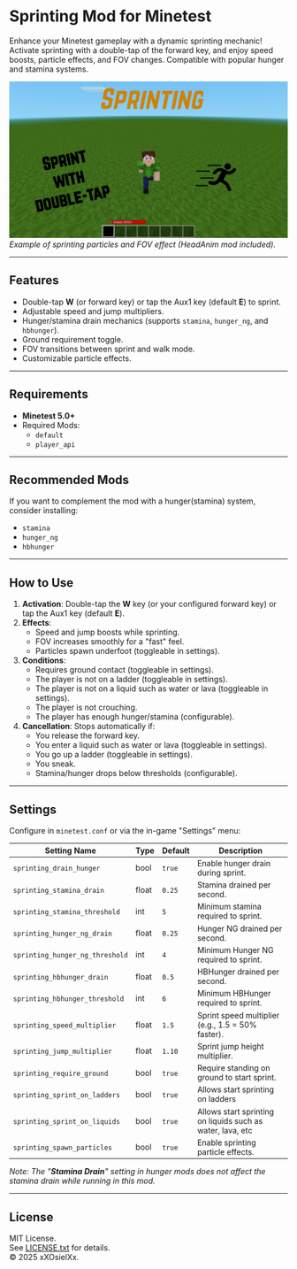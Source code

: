 # Sprinting Mod for Minetest

Enhance your Minetest gameplay with a dynamic sprinting mechanic! Activate sprinting with a double-tap of the forward key, and enjoy speed boosts, particle effects, and FOV changes. Compatible with popular hunger and stamina systems.

![Screenshot](screenshot.jpg)
*Example of sprinting particles and FOV effect (HeadAnim mod included).*

---

## Features
- Double-tap **W** (or forward key) or tap the Aux1 key (default **E**) to sprint.
- Adjustable speed and jump multipliers.
- Hunger/stamina drain mechanics (supports `stamina`, `hunger_ng`, and `hbhunger`).
- Ground requirement toggle.
- FOV transitions between sprint and walk mode.
- Customizable particle effects.

---

## Requirements
- **Minetest 5.0+**
- Required Mods:
  - `default`
  - `player_api`

---

## Recommended Mods
If you want to complement the mod with a hunger(stamina) system, consider installing:
- `stamina`
- `hunger_ng`
- `hbhunger`

---

## How to Use
1. **Activation**: Double-tap the **W** key (or your configured forward key) or tap the Aux1 key (default **E**).  
2. **Effects**:
   - Speed and jump boosts while sprinting.
   - FOV increases smoothly for a "fast" feel.
   - Particles spawn underfoot (toggleable in settings).  
3. **Conditions**:
   - Requires ground contact (toggleable in settings).
   - The player is not on a ladder (toggleable in settings).
   - The player is not on a liquid such as water or lava (toggleable in settings).
   - The player is not crouching.
   - The player has enough hunger/stamina (configurable).
4. **Cancellation**: Stops automatically if:
   - You release the forward key.
   - You enter a liquid such as water or lava (toggleable in settings).
   - You go up a ladder (toggleable in settings).
   - You sneak.
   - Stamina/hunger drops below thresholds (configurable).

---

## Settings  
Configure in `minetest.conf` or via the in-game "Settings" menu:  

| Setting Name                           | Type  | Default | Description                                  |
|----------------------------------------|-------|---------|----------------------------------------------|
| `sprinting_drain_hunger`               | bool  | `true`  | Enable hunger drain during sprint.           |
| `sprinting_stamina_drain`              | float | `0.25`   | Stamina drained per second.                  |
| `sprinting_stamina_threshold`          | int   | `5`     | Minimum stamina required to sprint.          |
| `sprinting_hunger_ng_drain`            | float | `0.25`   | Hunger NG drained per second.                |
| `sprinting_hunger_ng_threshold`        | int   | `4`     | Minimum Hunger NG required to sprint.        |
| `sprinting_hbhunger_drain`             | float | `0.5`   | HBHunger drained per second.                 |
| `sprinting_hbhunger_threshold`         | int   | `6`     | Minimum HBHunger required to sprint.         |
| `sprinting_speed_multiplier`           | float | `1.5`   | Sprint speed multiplier (e.g., 1.5 = 50% faster). |
| `sprinting_jump_multiplier`            | float | `1.10`  | Sprint jump height multiplier.               |
| `sprinting_require_ground`             | bool  | `true`  | Require standing on ground to start sprint.        |
| `sprinting_sprint_on_ladders`          | bool  | `true`  | Allows start sprinting on ladders            |
| `sprinting_sprint_on_liquids`          | bool  | `true`  | Allows start sprinting on liquids such as water, lava, etc |
| `sprinting_spawn_particles`            | bool  | `true`  | Enable sprinting particle effects.           |

*Note: The "**Stamina Drain**" setting in hunger mods does not affect the stamina drain while running in this mod.*

---

## License  
MIT License.  
See [LICENSE.txt](LICENSE.txt) for details.  
© 2025 xXOsielXx.  